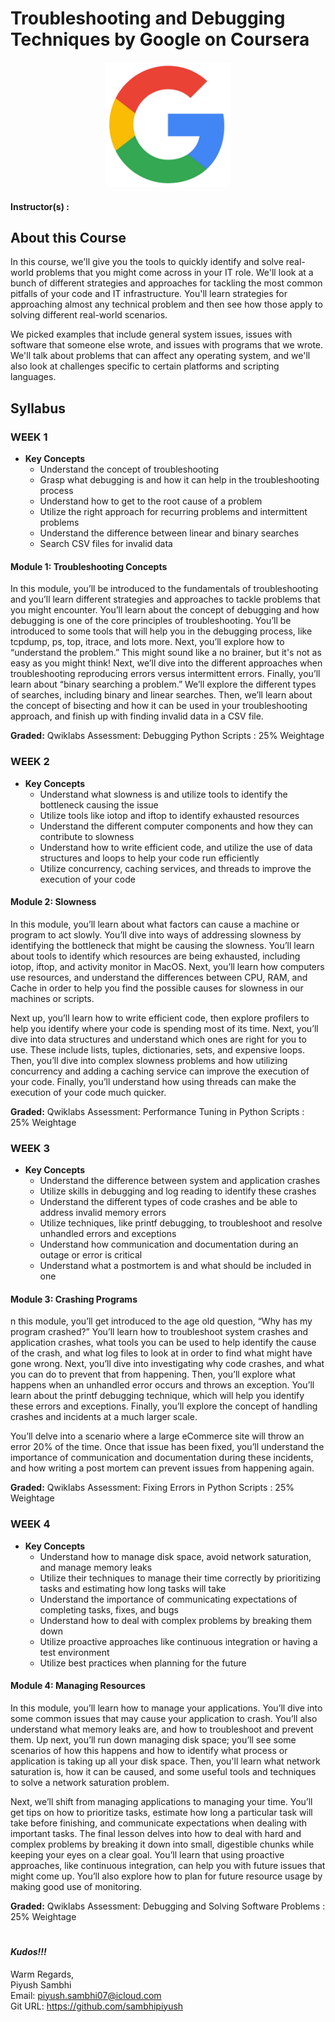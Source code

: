 # Troubleshooting and Debugging Techniques by Google on Coursera

<p align="center">
  <a href="javascript:void(0)" rel="noopener">
 <img width=200px  src="google_logo-preview.jpg" alt="google_logo-preview"></a>
</p>

#### Instructor(s) : 

## About this Course

In this course, we'll give you the tools to quickly identify and solve real-world problems that you might come across in your IT role. We'll look at a bunch of different strategies and approaches for tackling the most common pitfalls of your code and IT infrastructure. You'll learn strategies for approaching almost any technical problem and then see how those apply to solving different real-world scenarios. 

We picked examples that include general system issues, issues with software that someone else wrote, and issues with programs that we wrote. We'll talk about problems that can affect any operating system, and we'll also look at challenges specific to certain platforms and scripting languages.

## Syllabus

### WEEK 1

* **Key Concepts**
	* Understand the concept of troubleshooting
	* Grasp what debugging is and how it can help in the troubleshooting process
	* Understand how to get to the root cause of a problem
	* Utilize the right approach for recurring problems and intermittent problems
	* Understand the difference between linear and binary searches
	* Search CSV files for invalid data

#### Module 1: Troubleshooting Concepts

In this module, you’ll be introduced to the fundamentals of troubleshooting and you’ll learn different strategies and approaches to tackle problems that you might encounter. You’ll learn about the concept of debugging and how debugging is one of the core principles of troubleshooting. You’ll be introduced to some tools that will help you in the debugging process, like tcpdump, ps, top, itrace, and lots more. Next, you’ll explore how to “understand the problem.” This might sound like a no brainer, but it's not as easy as you might think! Next, we’ll dive into the different approaches when troubleshooting reproducing errors versus intermittent errors. Finally, you’ll learn about “binary searching a problem.” We’ll explore the different types of searches, including binary and linear searches. Then, we’ll learn about the concept of bisecting and how it can be used in your troubleshooting approach, and finish up with finding invalid data in a CSV file.

**Graded:** Qwiklabs Assessment: Debugging Python Scripts : 25% Weightage

### WEEK 2

* **Key Concepts**
	* Understand what slowness is and utilize tools to identify the bottleneck causing the issue
	* Utilize tools like iotop and iftop to identify exhausted resources
	* Understand the different computer components and how they can contribute to slowness
	* Understand how to write efficient code, and utilize the use of data structures and loops to help your code run efficiently
	* Utilize concurrency, caching services, and threads to improve the execution of your code

#### Module 2: Slowness

In this module, you’ll learn about what factors can cause a machine or program to act slowly. You’ll dive into ways of addressing slowness by identifying the bottleneck that might be causing the slowness. You’ll learn about tools to identify which resources are being exhausted, including iotop, iftop, and activity monitor in MacOS. Next, you’ll learn how computers use resources, and understand the differences between CPU, RAM, and Cache in order to help you find the possible causes for slowness in our machines or scripts.

Next up, you’ll learn how to write efficient code, then explore profilers to help you identify where your code is spending most of its time. Next, you’ll dive into data structures and understand which ones are right for you to use. These include lists, tuples, dictionaries, sets, and expensive loops. Then, you’ll dive into complex slowness problems and how utilizing concurrency and adding a caching service can improve the execution of your code. Finally, you’ll understand how using threads can make the execution of your code much quicker.

**Graded:** Qwiklabs Assessment: Performance Tuning in Python Scripts : 25% Weightage

### WEEK 3

* **Key Concepts**
	* Understand the difference between system and application crashes
	* Utilize skills in debugging and log reading to identify these crashes
	* Understand the different types of code crashes and be able to address invalid memory errors
	* Utilize techniques, like printf debugging, to troubleshoot and resolve unhandled errors and exceptions
	* Understand how communication and documentation during an outage or error is critical
	* Understand what a postmortem is and what should be included in one


#### Module 3: Crashing Programs

n this module, you’ll get introduced to the age old question, “Why has my program crashed?” You’ll learn how to troubleshoot system crashes and application crashes, what tools you can be used to help identify the cause of the crash, and what log files to look at in order to find what might have gone wrong. Next, you’ll dive into investigating why code crashes, and what you can do to prevent that from happening. Then, you’ll explore what happens when an unhandled error occurs and throws an exception. You’ll learn about the printf debugging technique, which will help you identify these errors and exceptions. Finally, you’ll explore the concept of handling crashes and incidents at a much larger scale.

You’ll delve into a scenario where a large eCommerce site will throw an error 20% of the time. Once that issue has been fixed, you’ll understand the importance of communication and documentation during these incidents, and how writing a post mortem can prevent issues from happening again.

**Graded:** Qwiklabs Assessment: Fixing Errors in Python Scripts : 25% Weightage

### WEEK 4

* **Key Concepts**
	* Understand how to manage disk space, avoid network saturation, and manage memory leaks
	* Utilize their techniques to manage their time correctly by prioritizing tasks and estimating how long tasks will take
	* Understand the importance of communicating expectations of completing tasks, fixes, and bugs
	* Understand how to deal with complex problems by breaking them down
	* Utilize proactive approaches like continuous integration or having a test environment
	* Utilize best practices when planning for the future


#### Module 4: Managing Resources

In this module, you’ll learn how to manage your applications. You’ll dive into some common issues that may cause your application to crash. You’ll also understand what memory leaks are, and how to troubleshoot and prevent them. Up next, you’ll run down managing disk space; you’ll see some scenarios of how this happens and how to identify what process or application is taking up all your disk space. Then, you'll learn what network saturation is, how it can be caused, and some useful tools and techniques to solve a network saturation problem.

Next, we’ll shift from managing applications to managing your time. You’ll get tips on how to prioritize tasks, estimate how long a particular task will take before finishing, and communicate expectations when dealing with important tasks. The final lesson delves into how to deal with hard and complex problems by breaking it down into small, digestible chunks while keeping your eyes on a clear goal. You’ll learn that using proactive approaches, like continuous integration, can help you with future issues that might come up. You’ll also explore how to plan for future resource usage by making good use of monitoring.

**Graded:** Qwiklabs Assessment: Debugging and Solving Software Problems : 25% Weightage


#
#
#### ***Kudos!!!***

Warm Regards, \
Piyush Sambhi \
Email: piyush.sambhi07@icloud.com \
Git URL: https://github.com/sambhipiyush
